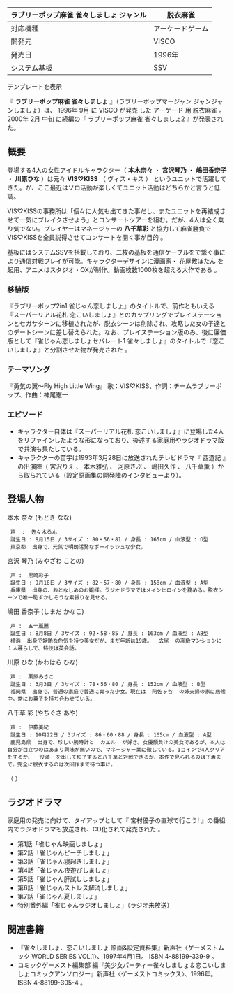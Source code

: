 ラブリーポップ麻雀 雀々しましょ  ジャンル  |  脱衣麻雀   
---|---  
対応機種  |  アーケードゲーム   
開発元  |  VISCO   
発売日  |  1996年     
システム基板  |  SSV   
テンプレートを表示  
  
『 **ラブリーポップ麻雀 雀々しましょ** 』（ラブリーポップマージャン ジャンジャンしましょ）は、  1996年  9月    に  VISCO
が発売    した  アーケード  用  脱衣麻雀  。  2000年  2月  中旬    に続編の『  ラブリーポップ麻雀 雀々しましょ2
』が発表された。

##  概要  

登場する4人の女性アイドルキャラクター（ **本木奈々** ・ **宮沢琴乃** ・ **嶋田香奈子** ・ **川原ひな** ）は元々
**VIS♡KISS** （  ヴィス・キス  ）  というユニットで活躍してきた。が、ここ最近はソロ活動が楽しくてユニット活動はどちらかと言うと低調。

VIS♡KISSの事務所は「個々に人気も出てきた事だし、またユニットを再結成させて一気にブレイクさせよう」とコンサートツアーを組む。だが、4人は全く乗り気でない。プレイヤーはマネージャーの
**八千草彩** と協力して麻雀勝負でVIS♡KISSを全員説得させてコンサートを開く事が目的    。

基板にはシステムSSVを搭載しており、二枚の基板を通信ケーブルをで繋ぐ事により通信対戦プレイが可能。キャラクターデザインに漫画家・  花屋敷ぼたん
を起用、アニメはスタジオ・OXが制作。動画枚数1000枚を超える大作である    。

###  移植版  

『ラブリーポップ2in1 雀じゃん恋しましょ』のタイトルで、前作ともいえる    『スーパーリアル花札
恋こいしましょ』とのカップリングでプレイステーションとセガサターンに移植されたが、脱衣シーンは削除され、攻略した女の子達とのデートシーンに差し替えられた。なお、プレイステーション版のみ、後に廉価版として『雀じゃん恋しましょセパレート1
雀々しましょ』のタイトルで『恋こいしましょ』と分割させた物が発売された    。

###  テーマソング  

『勇気の翼〜Fly High Little Wing』 歌：VIS♡KISS、作詞：チームラブリーポップ、作曲：神尾憲一  

###  エピソード  

  * キャラクター自体は『スーパーリアル花札 恋こいしましょ』に登場した4人をリファインしたような形になっており、後述する家庭用やラジオドラマ版で共演も果たしている。 
  * キャラクターの苗字は1993年3月28日に放送されたテレビドラマ『  西遊記  』の出演陣（  宮沢りえ  、  本木雅弘  、  河原さぶ  、  嶋田久作  、  八千草薫  ）から取られている（設定原画集の開発陣のインタビューより）。 

##  登場人物  

本木 奈々 (もとき なな)

     声  :  佐々木るん 
     誕生日 : 8月15日 / 3サイズ : 80・56・81 / 身長 : 165cm / 血液型 : O型 
     東京都  出身で、元気で明朗活発なボーイッシュな少女。 
宮沢 琴乃 (みやざわ ことの)

     声 :  黒崎彩子 
     誕生日 : 9月18日 / 3サイズ : 82・57・80 / 身長 : 158cm / 血液型 : A型 
     兵庫県  出身の、おとなしめのお嬢様。ラジオドラマではメインヒロインを務める。脱衣シーンで唯一恥ずかしそうな素振りを見せる。 
嶋田 香奈子 (しまだ かなこ)

     声 :  五十嵐麗 
     誕生日 : 8月8日 / 3サイズ : 92・58・85 / 身長 : 163cm / 血液型 : AB型 
     横浜  出身で妖艶な色気を持つ美女だが、まだ年齢は19歳。  広尾  の高級マンションに１人暮らしで、特技は英会話。 
川原 ひな (かわはら ひな)

     声 :  栗原みきこ 
     誕生日 : 3月3日 / 3サイズ : 78・56・80 / 身長 : 152cm / 血液型 : B型 
     福岡県  出身で、普通の家庭で普通に育った少女。現在は  阿佐ヶ谷  の姉夫婦の家に居候中。常にお菓子を持ち合わせている。 
八千草 彩 (やちぐさ あや)

     声 :  伊藤美紀 
     誕生日 : 10月22日 / 3サイズ : 86・60・88 / 身長 : 165cm / 血液型 : A型 
     鹿児島県  出身で、珍しい腕時計と  カエル  が好き。女優顔負けの美女であるが、本人は自分が目立つのはあまり興味が無いので、マネージャー業に徹している。1コインで4人クリアをするか、  役満  を出して和了すると八千草と対戦できるが、本作で見られるのは下着まで。完全に脱衣するのは次回作まで待つ事に。 

（    ）

##  ラジオドラマ  

家庭用の発売に向けて、タイアップとして『  宮村優子の直球で行こう!  』の番組内でラジオドラマも放送され、CD化されて発売された    。

  * 第1話「雀じゃん映画しましょ」 
  * 第2話「雀じゃんピーチしましょ」 
  * 第3話「雀じゃん寝起きしましょ」 
  * 第4話「雀じゃん夜遊びしましょ」 
  * 第5話「雀じゃん肝試ししましょ」 
  * 第6話「雀じゃんストレス解消しましょ」 
  * 第7話「雀じゃん夏しましょ」 
  * 特別番外編「雀じゃんラジオしましょ」（ラジオ未放送） 

##  関連書籍  

  * 『雀々しましょ、恋こいしましょ 原画&設定資料集』新声社〈ゲーメストムック WORLD SERIES VOL.1〉、1997年4月1日。  ISBN  4-88199-339-9  。 
  * コミックゲーメスト編集部 編『美少女パーティー雀々しましょ＆恋こいしましょコミックアンソロジー』新声社〈ゲーメストコミックス〉、1996年。  ISBN  4-88199-305-4  。 

